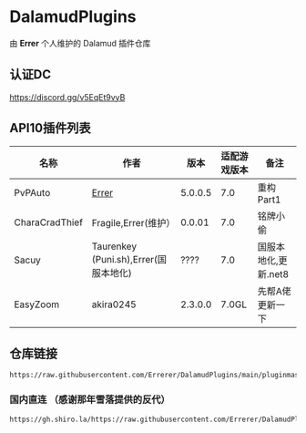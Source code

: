 # DalamudPlugins
由 **Errer** 个人维护的 Dalamud 插件仓库

## 认证DC 
https://discord.gg/v5EqEt9vyB

## API10插件列表
| 名称      | 作者      | 版本 | 适配游戏版本 | 备注 |
|----------|----------|----------|----------|----------|
| PvPAuto | [Errer](https://github.com/Errerer)  | 5.0.0.5 | 7.0 | 重构Part1|
| CharaCradThief| Fragile,Errer(维护） | 0.0.01| 7.0| 铭牌小偷|
| Sacuy   | Taurenkey (Puni.sh),Errer(国服本地化)  | ???? | 7.0 | 国服本地化,更新.net8 |
| EasyZoom | akira0245  | 2.3.0.0| 7.0GL| 先帮A佬更新一下|



## 仓库链接
```
https://raw.githubusercontent.com/Errerer/DalamudPlugins/main/pluginmaster.json
```

### 国内直连 （感谢那年雪落提供的反代）
```
https://gh.shiro.la/https://raw.githubusercontent.com/Errerer/DalamudPlugins/main/pluginmaster.json
```



